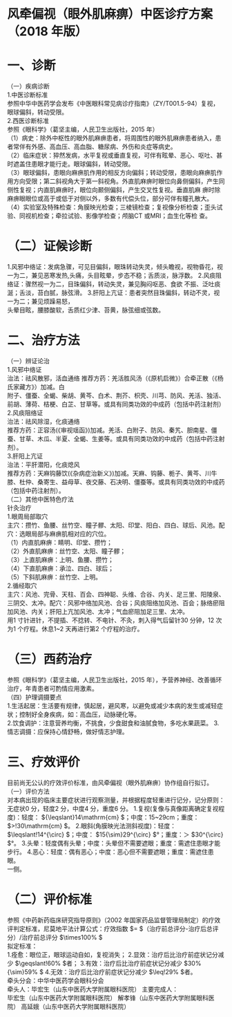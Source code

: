 # 风牵偏视（眼外肌麻痹）中医诊疗方案 （2018 年版）  
# 一、诊断  
（一）疾病诊断  
1.中医诊断标准  
参照中华中医药学会发布《中医眼科常见病诊疗指南》（ZY/T001.5-94）复视，眼球偏斜，转动受限。  
2.西医诊断标准  
参照《眼科学》（葛坚主编，人民卫生出版社，2015 年）  
（1）病史：除外中枢性的眼外肌麻痹患者，将周围性的眼外肌麻痹患者纳入，患者常伴有外感、高血压、高血脂、糖尿病、外伤和炎症等病史。  
（2）临床症状：猝然发病，水平复视或垂直复视，可伴有眩晕、恶心、呕吐、甚时遮盖住患眼才能行走。眼球偏斜，转动受限。  
（3）眼球偏斜，患眼向麻痹肌作用的相反方向偏斜；转动受限，患眼向麻痹肌作用方向受限；第二斜视角大于第一斜视角。外直肌麻痹时眼位向鼻侧偏斜，产生同侧性复视；内直肌麻痹时，眼位向颞侧偏斜，产生交叉性复视。垂直肌麻 痹时除麻痹眼眼位或高于或低于对侧以外，多数有代偿头位，部分可伴有瞳孔散大。  
（4）实验室及特殊检查：角膜映光检查；三棱镜检查；复视像分析检查；歪头试验、同视机检查；牵拉试验、影像学检查；颅脑CT 或MRI；血生化等检 查。  
# （二）证候诊断  
1.风邪中络证：发病急骤，可见目偏斜，眼珠转动失灵，倾头瞻视，视物昏花，视一为二，兼见恶寒发热,头痛，头目眩晕，步态不稳；舌质淡，脉浮数。 2.风痰阻络证：骤然视一为二，目珠偏斜，转动失灵，兼见胸闷呕恶、食欲 不振、泛吐痰涎；舌淡，苔白腻，脉弦滑。 3.肝阳上亢证：患者突然目珠偏斜，转动不灵，视一为二；兼见烦躁易怒，  
头晕目眩，腰膝酸软，舌质红少津、苔黄，脉弦细或弦数。  
# 二、治疗方法  
（一）辨证论治  
1.风邪中络证  
治法：祛风散邪，活血通络  推荐方药：羌活胜风汤（《原机启微》）合牵正散（《杨氏家藏方》）加减。白  
附子、僵蚕、全蝎、柴胡、黄芩、白术、荆芥、枳壳、川芎、防风、羌活、独活、前胡、薄荷、桔梗、白芷、甘草等。或具有同类功效的中成药（包括中药注射剂）  
2.风痰阻络证  
治法：祛风除湿，化痰通络  
推荐方药：正容汤(《审视瑶函》)加减。羌活、白附子、防风、秦艽、胆南星、僵蚕、甘草、木瓜、半夏、全蝎、生姜等。或具有同类功效的中成药（包括中药注射剂）。  
3.肝阳上亢证  
治法：平肝潜阳，化痰熄风  
推荐方药：天麻钩藤饮(《杂病症治新义》)加减。天麻、钩藤、栀子、黄芩、川牛膝、杜仲、桑寄生、益母草、夜交藤、石决明、僵蚕等。或具有同类功效的中成药（包括中药注射剂）。  
（二）其他中医特色疗法  
针灸治疗  
1.眼周局部取穴  
主穴：攒竹、鱼腰、丝竹空、瞳子髎、太阳、印堂、阳白、四白、球后、风池。配穴：选眼局部与麻痹肌相对应的穴位。  
（1）内直肌麻痹：睛明、印堂、攒竹；  
（2）外直肌麻痹：丝竹空、太阳、瞳子髎；  
（3）上直肌麻痹：上明、鱼腰、攒竹；  
（4）下直肌麻痹：承泣、四白、球后；  
（5）下斜肌麻痹：丝竹空、上明。  
2.循经取穴  
主穴：风池、完骨、天柱、百会、四神聪、头维、合谷、内关、足三里、阳陵泉、三阴交、太冲。配穴：风邪中络加风池、合谷；风痰阻络加风池、百会；脉络瘀阻加风池、内关；肝阳上亢加风池、太冲；气血瘀阻加足三里、太冲。  
用1 寸针进针，不提插、不捻转、不电针、不灸，刺入得气后留针30 分钟，12 次为1 个疗程。休息1\~2 天再进行第2 个疗程的治疗。  
# （三）西药治疗  
参照《眼科学》（葛坚主编，人民卫生出版社，2015 年），予营养神经、改善循环治疗，年青患者可酌情应用激素。  
（四）护理调摄要点  
1.生活起居：生活要有规律，慎起居，避风寒，以避免或减少本病的发生或减轻症状；控制好全身疾病，如：高血压，动脉硬化等。  
2.饮食调护：注意营养均衡，不挑食，少食甜食和油腻食物，多吃水果蔬菜。 3.情志调摄：应保持心情舒畅，做好情志护理。  
# 三、疗效评价  
目前尚无公认的疗效评价标准，由风牵偏视（眼外肌麻痹）协作组自行拟订。  
（一）评价方法  
对本病出现的临床主要症状进行观察测量，并根据程度轻重进行记分，记分原则：无症状0 分，轻度2 分，中度4 分，重度6 分。 1.复视(复像与真像距离确定复视程度)：轻度： ${\leqslant}14\mathrm{cm} $；中度：15\~29cm；重度： $>\!30\mathrm{cm} $。 2.眼斜(角膜映光法测斜视度)：轻度： $\leqslant\!14^{\circ} $；中度： $15{\sim}29^{\circ} $°；重度：＞ $30^{\circ} $°。 3.头晕：轻度偶有头晕；中度：头晕但不需要遮眼；重度：需遮住患眼才能步行。 4.恶心：轻度：偶有恶心；中度：恶心但不需要遮眼；重度：需遮住患眼。  
一侧。  
# （二）评价标准  
参照《中药新药临床研究指导原则》（2002 年国家药品监督管理局制定）的疗效评判定标准，尼莫地平法计算公式：疗效指数 $= $（治疗前总评分-治疗后总评分）/治疗前总评分 $\times100\% $  
拟定标准：  
1.痊愈：眼位正，眼球运动自如，复视消失； 2.显效：治疗后比治疗前症状记分减少 $\geqslant\!60\% $者； 3.有效：治疗后比治疗前症状记分减少 $30\%{\sim}59\% $ 4.无效：治疗后比治疗前症状记分减少 $\leq\!29\% $者。  
牵头分会：中华中医药学会眼科分会  
牵头人：毕宏生（山东中医药大学附属眼科医院） 主要完成人：  
毕宏生（山东中医药大学附属眼科医院） 解孝锋（山东中医药大学附属眼科医院） 高延娥（山东中医药大学附属眼科医院）  